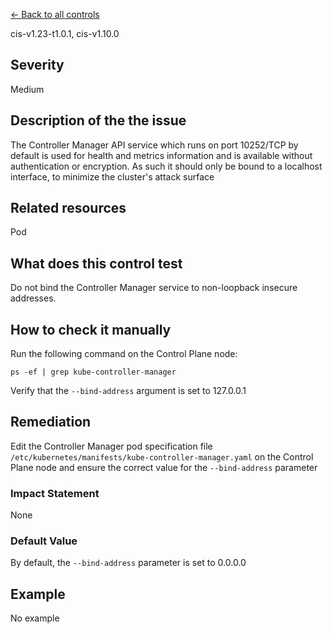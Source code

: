 [← Back to all controls](index.md)


cis-v1.23-t1.0.1, cis-v1.10.0

## Severity

Medium

## Description of the the issue

The Controller Manager API service which runs on port 10252/TCP by default is used for health and metrics information and is available without authentication or encryption. As such it should only be bound to a localhost interface, to minimize the cluster's attack surface

## Related resources

Pod

## What does this control test

Do not bind the Controller Manager service to non-loopback insecure addresses.

## How to check it manually

Run the following command on the Control Plane node:

```
ps -ef | grep kube-controller-manager

```

 Verify that the `--bind-address` argument is set to 127.0.0.1

## Remediation

Edit the Controller Manager pod specification file `/etc/kubernetes/manifests/kube-controller-manager.yaml` on the Control Plane node and ensure the correct value for the `--bind-address` parameter

### Impact Statement

None

### Default Value

By default, the `--bind-address` parameter is set to 0.0.0.0

## Example

No example
